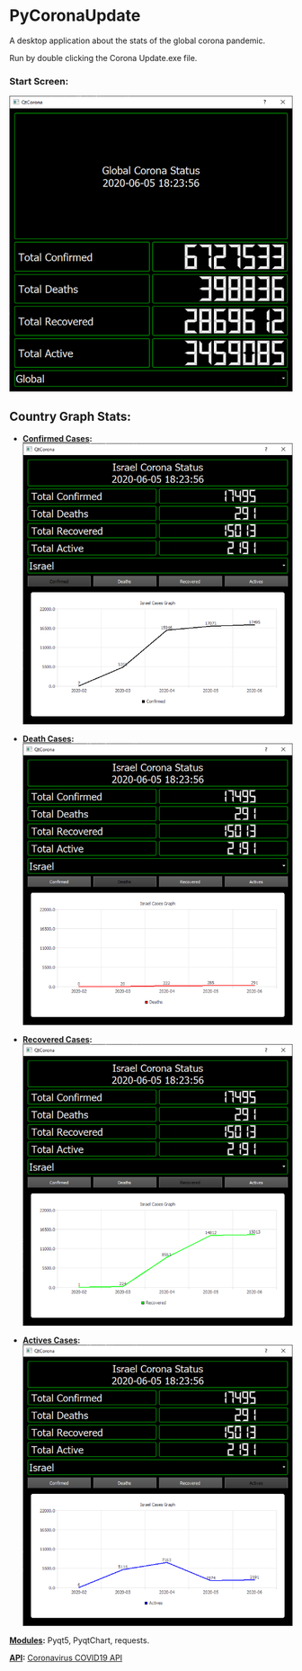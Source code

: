 # PyCoronaUpdate
 A desktop application about the stats of the global corona pandemic.

 Run by double clicking the Corona Update.exe file.
 
### Start Screen:
![Start Screen](images/Capture.PNG)

## Country Graph Stats:
* <u><b>Confirmed Cases</u>:</b>
  ![Country Selection](images/Capture2.PNG)
  
* <u><b>Death Cases</u>:</b>
 ![Country Selection](images/Capture3.PNG)
  
* <u><b>Recovered Cases</u>:</b>
 ![Country Selection](images/Capture4.PNG)
  
* <u><b>Actives Cases</u>:</b>
 ![Country Selection](images/Capture5.PNG)

<u><b>Modules</u>:</b> Pyqt5, PyqtChart, requests.
 
<u><b>API</u>:</b> [Coronavirus COVID19 API](https://documenter.getpostman.com/view/10808728/SzS8rjbc?version=latest)
